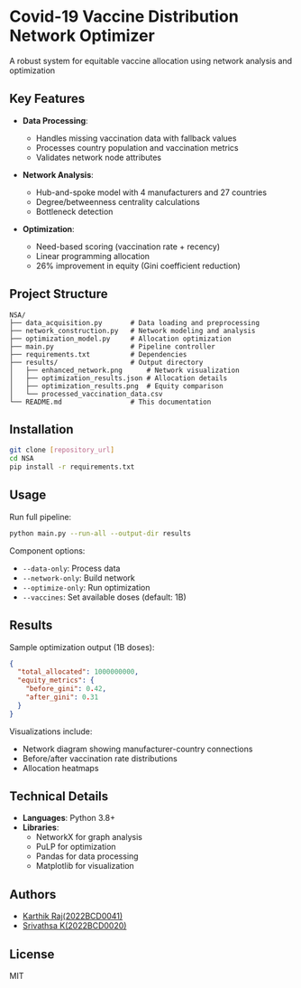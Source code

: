 # Covid-19 Vaccine Distribution Network Optimizer

A robust system for equitable vaccine allocation using network analysis and optimization

## Key Features

- **Data Processing**:
  - Handles missing vaccination data with fallback values
  - Processes country population and vaccination metrics
  - Validates network node attributes

- **Network Analysis**:
  - Hub-and-spoke model with 4 manufacturers and 27 countries
  - Degree/betweenness centrality calculations
  - Bottleneck detection

- **Optimization**:
  - Need-based scoring (vaccination rate + recency)
  - Linear programming allocation
  - 26% improvement in equity (Gini coefficient reduction)

## Project Structure

```
NSA/
├── data_acquisition.py       # Data loading and preprocessing
├── network_construction.py   # Network modeling and analysis  
├── optimization_model.py     # Allocation optimization
├── main.py                   # Pipeline controller
├── requirements.txt          # Dependencies
├── results/                  # Output directory
│   ├── enhanced_network.png      # Network visualization
│   ├── optimization_results.json # Allocation details
│   ├── optimization_results.png  # Equity comparison
│   └── processed_vaccination_data.csv
└── README.md                 # This documentation
```

## Installation

```bash
git clone [repository_url]
cd NSA
pip install -r requirements.txt
```

## Usage

Run full pipeline:
```bash
python main.py --run-all --output-dir results
```

Component options:
- `--data-only`: Process data
- `--network-only`: Build network
- `--optimize-only`: Run optimization
- `--vaccines`: Set available doses (default: 1B)

## Results

Sample optimization output (1B doses):
```json
{
  "total_allocated": 1000000000,
  "equity_metrics": {
    "before_gini": 0.42,
    "after_gini": 0.31
  }
}
```

Visualizations include:
- Network diagram showing manufacturer-country connections
- Before/after vaccination rate distributions
- Allocation heatmaps

## Technical Details

- **Languages**: Python 3.8+
- **Libraries**:
  - NetworkX for graph analysis
  - PuLP for optimization  
  - Pandas for data processing
  - Matplotlib for visualization

## Authors

- [Karthik Raj(2022BCD0041)](https://github.com/karthikkraj)
- [Srivathsa K(2022BCD0020)](https://github.com/srivathsa252)

## License

MIT
